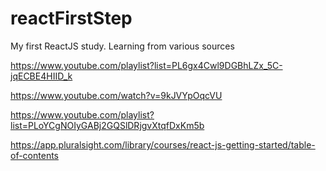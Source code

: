 # reactFirstStep

My first ReactJS study. Learning from various sources

https://www.youtube.com/playlist?list=PL6gx4Cwl9DGBhLZx_5C-jqECBE4HIID_k

https://www.youtube.com/watch?v=9kJVYpOqcVU

https://www.youtube.com/playlist?list=PLoYCgNOIyGABj2GQSlDRjgvXtqfDxKm5b

https://app.pluralsight.com/library/courses/react-js-getting-started/table-of-contents
